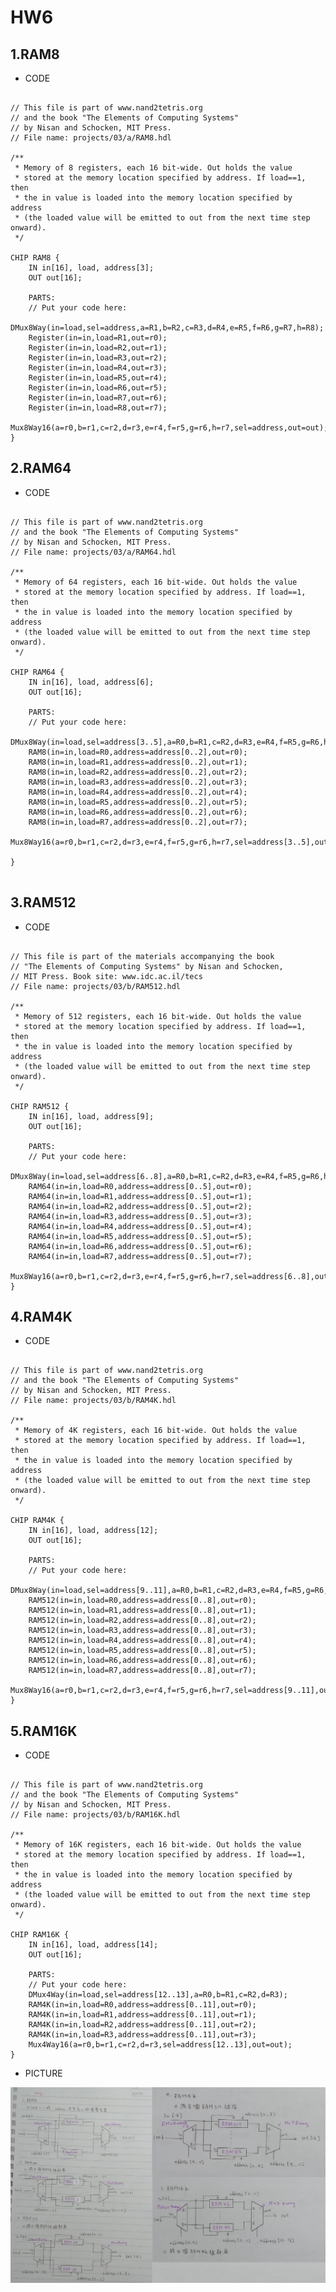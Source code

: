 # HW6

## 1.RAM8
* CODE
<pre><code>
// This file is part of www.nand2tetris.org
// and the book "The Elements of Computing Systems"
// by Nisan and Schocken, MIT Press.
// File name: projects/03/a/RAM8.hdl

/**
 * Memory of 8 registers, each 16 bit-wide. Out holds the value
 * stored at the memory location specified by address. If load==1, then 
 * the in value is loaded into the memory location specified by address 
 * (the loaded value will be emitted to out from the next time step onward).
 */

CHIP RAM8 {
    IN in[16], load, address[3];
    OUT out[16];

    PARTS:
    // Put your code here:
    DMux8Way(in=load,sel=address,a=R1,b=R2,c=R3,d=R4,e=R5,f=R6,g=R7,h=R8);
    Register(in=in,load=R1,out=r0);
    Register(in=in,load=R2,out=r1);
    Register(in=in,load=R3,out=r2);
    Register(in=in,load=R4,out=r3);
    Register(in=in,load=R5,out=r4);
    Register(in=in,load=R6,out=r5);
    Register(in=in,load=R7,out=r6);
    Register(in=in,load=R8,out=r7);
    Mux8Way16(a=r0,b=r1,c=r2,d=r3,e=r4,f=r5,g=r6,h=r7,sel=address,out=out);
}
</code></pre>

## 2.RAM64
* CODE
<pre><code>
// This file is part of www.nand2tetris.org
// and the book "The Elements of Computing Systems"
// by Nisan and Schocken, MIT Press.
// File name: projects/03/a/RAM64.hdl

/**
 * Memory of 64 registers, each 16 bit-wide. Out holds the value
 * stored at the memory location specified by address. If load==1, then 
 * the in value is loaded into the memory location specified by address 
 * (the loaded value will be emitted to out from the next time step onward).
 */

CHIP RAM64 {
    IN in[16], load, address[6];
    OUT out[16];

    PARTS:
    // Put your code here:
    DMux8Way(in=load,sel=address[3..5],a=R0,b=R1,c=R2,d=R3,e=R4,f=R5,g=R6,h=R7);
    RAM8(in=in,load=R0,address=address[0..2],out=r0);
    RAM8(in=in,load=R1,address=address[0..2],out=r1);
    RAM8(in=in,load=R2,address=address[0..2],out=r2);
    RAM8(in=in,load=R3,address=address[0..2],out=r3);
    RAM8(in=in,load=R4,address=address[0..2],out=r4);
    RAM8(in=in,load=R5,address=address[0..2],out=r5);
    RAM8(in=in,load=R6,address=address[0..2],out=r6);
    RAM8(in=in,load=R7,address=address[0..2],out=r7);
    Mux8Way16(a=r0,b=r1,c=r2,d=r3,e=r4,f=r5,g=r6,h=r7,sel=address[3..5],out=out);

}

</code></pre>

## 3.RAM512
* CODE
<pre><code>
// This file is part of the materials accompanying the book 
// "The Elements of Computing Systems" by Nisan and Schocken, 
// MIT Press. Book site: www.idc.ac.il/tecs
// File name: projects/03/b/RAM512.hdl

/**
 * Memory of 512 registers, each 16 bit-wide. Out holds the value
 * stored at the memory location specified by address. If load==1, then 
 * the in value is loaded into the memory location specified by address 
 * (the loaded value will be emitted to out from the next time step onward).
 */

CHIP RAM512 {
    IN in[16], load, address[9];
    OUT out[16];

    PARTS:
    // Put your code here:
    DMux8Way(in=load,sel=address[6..8],a=R0,b=R1,c=R2,d=R3,e=R4,f=R5,g=R6,h=R7);
    RAM64(in=in,load=R0,address=address[0..5],out=r0);
    RAM64(in=in,load=R1,address=address[0..5],out=r1);
    RAM64(in=in,load=R2,address=address[0..5],out=r2);
    RAM64(in=in,load=R3,address=address[0..5],out=r3);
    RAM64(in=in,load=R4,address=address[0..5],out=r4);
    RAM64(in=in,load=R5,address=address[0..5],out=r5);
    RAM64(in=in,load=R6,address=address[0..5],out=r6);
    RAM64(in=in,load=R7,address=address[0..5],out=r7);
    Mux8Way16(a=r0,b=r1,c=r2,d=r3,e=r4,f=r5,g=r6,h=r7,sel=address[6..8],out=out);
}
</code></pre>

## 4.RAM4K
* CODE
<pre><code>
// This file is part of www.nand2tetris.org
// and the book "The Elements of Computing Systems"
// by Nisan and Schocken, MIT Press.
// File name: projects/03/b/RAM4K.hdl

/**
 * Memory of 4K registers, each 16 bit-wide. Out holds the value
 * stored at the memory location specified by address. If load==1, then 
 * the in value is loaded into the memory location specified by address 
 * (the loaded value will be emitted to out from the next time step onward).
 */

CHIP RAM4K {
    IN in[16], load, address[12];
    OUT out[16];

    PARTS:
    // Put your code here:
    DMux8Way(in=load,sel=address[9..11],a=R0,b=R1,c=R2,d=R3,e=R4,f=R5,g=R6,h=R7);
    RAM512(in=in,load=R0,address=address[0..8],out=r0);
    RAM512(in=in,load=R1,address=address[0..8],out=r1);
    RAM512(in=in,load=R2,address=address[0..8],out=r2);
    RAM512(in=in,load=R3,address=address[0..8],out=r3);
    RAM512(in=in,load=R4,address=address[0..8],out=r4);
    RAM512(in=in,load=R5,address=address[0..8],out=r5);
    RAM512(in=in,load=R6,address=address[0..8],out=r6);
    RAM512(in=in,load=R7,address=address[0..8],out=r7);
    Mux8Way16(a=r0,b=r1,c=r2,d=r3,e=r4,f=r5,g=r6,h=r7,sel=address[9..11],out=out);
}
</code></pre>

## 5.RAM16K
* CODE
<pre><code>
// This file is part of www.nand2tetris.org
// and the book "The Elements of Computing Systems"
// by Nisan and Schocken, MIT Press.
// File name: projects/03/b/RAM16K.hdl

/**
 * Memory of 16K registers, each 16 bit-wide. Out holds the value
 * stored at the memory location specified by address. If load==1, then 
 * the in value is loaded into the memory location specified by address 
 * (the loaded value will be emitted to out from the next time step onward).
 */

CHIP RAM16K {
    IN in[16], load, address[14];
    OUT out[16];

    PARTS:
    // Put your code here:
    DMux4Way(in=load,sel=address[12..13],a=R0,b=R1,c=R2,d=R3);
    RAM4K(in=in,load=R0,address=address[0..11],out=r0);
    RAM4K(in=in,load=R1,address=address[0..11],out=r1);
    RAM4K(in=in,load=R2,address=address[0..11],out=r2);
    RAM4K(in=in,load=R3,address=address[0..11],out=r3);
    Mux4Way16(a=r0,b=r1,c=r2,d=r3,sel=address[12..13],out=out);
}
</code></pre>

* PICTURE

<img src="計算機/hw6.jpg" >
